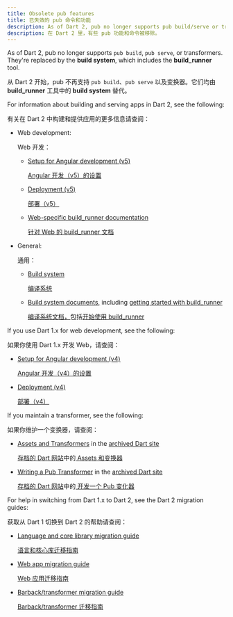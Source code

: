 ```yaml
---
title: Obsolete pub features
title: 已失效的 pub 命令和功能
description: As of Dart 2, pub no longer supports pub build/serve or transformers.
description: 在 Dart 2 里，有些 pub 功能和命令被移除。
---
```


As of Dart 2, pub no longer supports `pub build`, `pub serve`, or transformers.
They're replaced by the **build system**, which includes the **build_runner** tool.

从 Dart 2 开始，pub 不再支持 `pub build`、`pub serve` 以及变换器。它们均由 **build_runner** 工具中的 **build system** 替代。

For information about building and serving apps in Dart 2, see the following:

有关在 Dart 2 中构建和提供应用的更多信息请查阅：

* Web development:

  Web 开发：

  * [Setup for Angular development (v5)]({{site.angulardart}}/guide/setup)

    [Angular 开发（v5）的设置]({{site.angulardart}}/guide/setup)

  * [Deployment (v5)]({{site.angulardart}}/guide/deployment)

    [部署（v5）]({{site.angulardart}}/guide/deployment)

  * [Web-specific build_runner documentation](/tools/build_runner)

    [针对 Web 的 build_runner 文档](/tools/build_runner)

* General:

  通用：

  * [Build system](https://github.com/dart-lang/build)

    [编译系统](https://github.com/dart-lang/build)

  * [Build system documents,](https://github.com/dart-lang/build/tree/master/docs) including
    [getting started with build_runner](https://github.com/dart-lang/build/blob/master/docs/getting_started.md#getting-started-with-build_runner)

    [编译系统文档，](https://github.com/dart-lang/build/tree/master/docs)包括[开始使用 build_runner](https://github.com/dart-lang/build/blob/master/docs/getting_started.md#getting-started-with-build_runner)

If you use Dart 1.x for web development, see the following:

如果你使用 Dart 1.x 开发 Web，请查阅：

* [Setup for Angular development (v4)]({{site.angulardart}}/guide/setup)

  [Angular 开发（v4）的设置]({{site.angulardart}}/guide/setup)

* [Deployment (v4)]({{site.angulardart}}/guide/deployment)

  [部署（v4）]({{site.angulardart}}/guide/deployment)

If you maintain a transformer, see the following:

如果你维护一个变换器，请查阅：

* [Assets and Transformers]({{site.prev-url}}/tools/pub/assets-and-transformers)
  in the [archived Dart site]({{site.prev-url}})

  [存档的 Dart 网站]({{site.prev-url}})中的[ Assets 和变换器]({{site.prev-url}}/tools/pub/assets-and-transformers)

* [Writing a Pub Transformer]({{site.prev-url}}/tools/pub/transformers)
  in the [archived Dart site]({{site.prev-url}})

  [存档的 Dart 网站]({{site.prev-url}})中的[ 开发一个 Pub 变化器]({{site.prev-url}}/tools/pub/transformers)

For help in switching from Dart 1.x to Dart 2, see the Dart 2 migration guides:

获取从 Dart 1 切换到 Dart 2 的帮助请查阅：

* [Language and core library migration guide](/dart-2#migration)

  [语言和核心库迁移指南](/dart-2#migration)

* [Web app migration guide](/web/dart-2)

  [Web 应用迁移指南](/web/dart-2)

* [Barback/transformer migration guide](https://github.com/dart-lang/build/blob/master/docs/from_barback_transformer.md)

  [Barback/transformer 迁移指南](https://github.com/dart-lang/build/blob/master/docs/from_barback_transformer.md)
